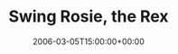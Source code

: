 ---
templateKey: event
guid: 089322d3-6eab-11ea-99c5-002590d1d1b0
date: 2006-03-05T15:00:00+00:00
eventTime: '6:30-8:30pm'
title: Swing Rosie, the Rex
artist: Swing Rosie
city: Toronto
venue: the Rex
group: Tim Shia
---